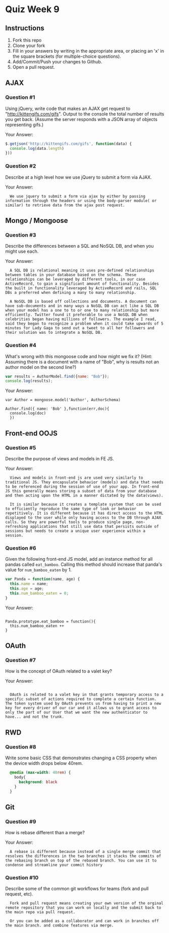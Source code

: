 # Quiz Week 9

## Instructions

1. Fork this repo
2. Clone your fork
3. Fill in your answers by writing in the appropriate area, or placing an 'x' in
the square brackets (for multiple-choice questions).
4. Add/Commit/Push your changes to Github.
5. Open a pull request.

## AJAX

### Question #1

Using jQuery, write code that makes an AJAX get request to "http://kittengifs.com/gifs". Output to the console the total number of results you get back. (Assume the server responds with a JSON array of objects representing gifs.)

Your Answer:
```js
$.getjson('http://kittengifs.com/gifs', function(data) {
  console.log(data.length)
}))

```

### Question #2

Describe at a high level how we use jQuery to submit a form via AJAX.

Your Answer:
```text
  We use jquery to submit a form via ajax by either by passing information through the headers or using the body-parser module( or similar) to retrieve data from the ajax post request.
```


## Mongo / Mongoose

### Question #3

Describe the differences between a SQL and NoSQL DB, and when you might use each.

Your Answer:
```text
  A SQL DB is relational meaning it uses pre-defined relationships between tables in your database based on the schema. These relationships can be leveraged by different tools, in our case ActiveRecord, to gain a significant amount of functionality. Besides the built in functionality leveraged by ActiveRecord and rails, SQL DBs a preferred when defining a many to many relationship.

  A NoSQL DB is based off collections and documents. A document can have sub-documents and in many ways a NoSQL DB can act like a SQL DB when your model has a one to to or one to many relationship but more efficiently. Twitter found it preferable to use a NoSQL DB when celebrities began having millions of followers. The example I read, said they began to recognize a problem when it could take upwards of 5 minutes for Lady Gaga to send out a tweet to all her followers and their solution was to integrate a NoSQL DB.

```


### Question #4

What's wrong with this mongoose code and how might we fix it?
(Hint: Assuming there is a document with a name of "Bob", why is results not an author model on the second line?)

```js
var results = AuthorModel.find({name: "Bob"});
console.log(results);
```

Your Answer:
```text
var Author = mongoose.model('Author', AuthorSchema)

Author.find({ name: 'Bob' },function(err,doc){
  console.log(doc)
  })
```

## Front-end OOJS

### Question #5

Describe the purpose of views and models in FE JS.

Your Answer:
```text
  Views and models in front-end js are used very similarly to traditional JS. They encapsulate behavior (models) and data that needs to be referenced during the session of use of your app. In front-end JS this generally means storing a subset of data from your database and then acting upon the HTML in a manner dictated by the data(views).

  It is similar because it creates a template system that can be used to efficiently reproduce the same type of look or behavior repetitively. It is different because it has direct access to the HTML displayed to the user while only having access to the DB through AJAX calls. So they are powerful tools to produce single page, non-refreshing applications that still use data that persists outside of sessions but needs to create a unique user experience within a session.
```

### Question #6

Given the following front-end JS model, add an instance method for all pandas called `eat_bamboo`. Calling this method should increase that panda's value for `num_bamboo_eaten` by 1.

```js
var Panda = function(name, age) {
  this.name = name;
  this.age = age;
  this.num_bamboo_eaten = 0;
}
```

Your Answer:
```text

Panda.prototype.eat_bamboo = function(){
  this.num_bamboo_eaten ++
}

```


## OAuth

### Question #7

How is the concept of OAuth related to a valet key?

Your Answer:
```text

  OAuth is related to a valet key in that grants temporary access to a specific subset of actions required to complete a certain function. The token system used by OAuth prevents us from having to print a new key for every driver of our car and it allows us to grant access to only the part of our User that we want the new authenticator to have... and not the trunk.

```


## RWD

### Question #8

Write some basic CSS that demonstrates changing a CSS property when the device width drops below 40rem.

```css
  @media (max-width: 40rem) {
    body{
      background: black
    }
  }
```

## Git

### Question #9

How is rebase different than a merge?

Your Answer:
```text
  A rebase is different because instead of a single merge commit that resolves the differences in the two branches it stacks the commits of the rebasing branch on top of the rebased branch. You can use it to condense and streamline your commit history
```

### Question #10

Describe some of the common git workflows for teams (fork and pull request, etc).

```text
  Fork and pull request means creating your own version of the orginal remote repository that you can work on locally and the submit back to the main repo via pull request.

  Or you can be added as a collaborator and can work in branches off the main branch. and combine features via merge.

```
